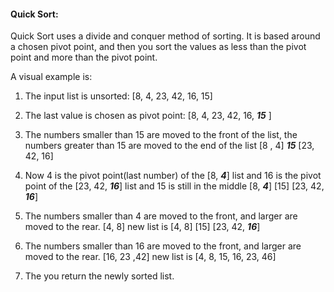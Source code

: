 #### Quick Sort: 

Quick Sort uses a divide and conquer method of sorting. It is based around a chosen pivot point, and then you sort the values as less than the pivot point and more than the pivot point.

A visual example is: 

1. The input list is unsorted:
[8, 4, 23, 42, 16, 15] 
               
2. The last value is chosen as pivot point:
[8, 4, 23, 42, 16, ***15*** ]
        
3. The numbers smaller than 15 are moved to the front of the list, the numbers greater than 15 are moved to the end of the list
[8 , 4]  ***15*** [23, 42, 16]

4. Now 4 is the pivot point(last number) of the [8, ***4***] list and 16 is the pivot point of the [23, 42, ***16***] list and 15 is still in the middle 
[8, ***4***] [15] [23, 42, ***16***]

5. The numbers smaller than 4 are moved to the front, and larger are moved to the rear.
[4, 8] 
 new list is [4, 8] [15] [23, 42, ***16***]

6. The numbers smaller than 16 are moved to the front, and larger are moved to the rear.
[16, 23 ,42]
new list is [4, 8, 15, 16, 23, 46]

7. The you return the newly sorted list.